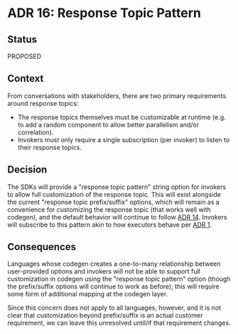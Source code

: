 # ADR 16: Response Topic Pattern

## Status

PROPOSED

## Context

From conversations with stakeholders, there are two primary requirements around
response topics:

-   The response topics themselves must be customizable at runtime (e.g. to add
    a random component to allow better parallelism and/or correlation).
-   Invokers must only require a single subscription (per invoker) to listen to
    their response topics.

## Decision

The SDKs will provide a "response topic pattern" string option for invokers to
allow full customization of the response topic. This will exist alongside the
current "response topic prefix/suffix" options, which will remain as a
convenience for customizing the response topic (that works well with codegen),
and the default behavior will continue to follow [ADR 14][2]. Invokers will
subscribe to this pattern akin to how executors behave per [ADR 1][1].

## Consequences

Languages whose codegen creates a one-to-many relationship between user-provided
options and invokers will not be able to support full customization in codegen
using the "response topic pattern" option (though the prefix/suffix options will
continue to work as before); this will require some form of additional mapping
at the codegen layer.

Since this concern does not apply to all languages, however, and it is not clear
that customization beyond prefix/suffix is an actual customer requirement, we
can leave this unresolved until/if that requirement changes.

[1]: ./0001-generalized-topic-tokens.md
[2]: ./0014-response-topic-prefix.md
